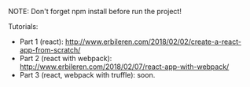 NOTE: Don't forget npm install before run the project!

Tutorials:
- Part 1 (react): http://www.erbileren.com/2018/02/02/create-a-react-app-from-scratch/
- Part 2 (react with webpack): http://www.erbileren.com/2018/02/07/react-app-with-webpack/
- Part 3 (react, webpack with truffle): soon.